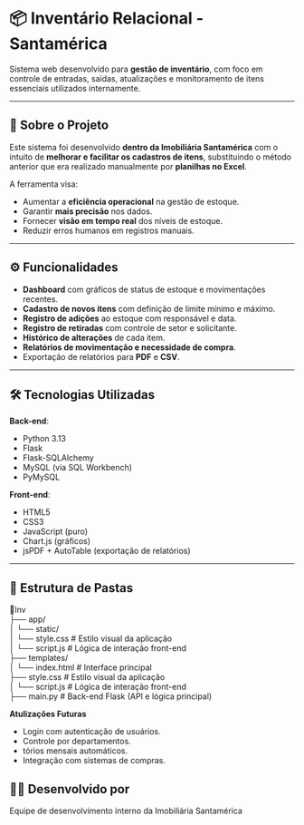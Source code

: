 # 📦 Inventário Relacional - Santamérica

Sistema web desenvolvido para **gestão de inventário**, com foco em controle de entradas, saídas, atualizações e monitoramento de itens essenciais utilizados internamente.

---

## 🏢 Sobre o Projeto

Este sistema foi desenvolvido **dentro da Imobiliária Santamérica** com o intuito de **melhorar e facilitar os cadastros de itens**, substituindo o método anterior que era realizado manualmente por **planilhas no Excel**.

A ferramenta visa:

- Aumentar a **eficiência operacional** na gestão de estoque.
- Garantir **mais precisão** nos dados.
- Fornecer **visão em tempo real** dos níveis de estoque.
- Reduzir erros humanos em registros manuais.

---

## ⚙️ Funcionalidades

- **Dashboard** com gráficos de status de estoque e movimentações recentes.
- **Cadastro de novos itens** com definição de limite mínimo e máximo.
- **Registro de adições** ao estoque com responsável e data.
- **Registro de retiradas** com controle de setor e solicitante.
- **Histórico de alterações** de cada item.
- **Relatórios de movimentação e necessidade de compra**.
- Exportação de relatórios para **PDF** e **CSV**.

---

## 🛠️ Tecnologias Utilizadas

**Back-end**:
- Python 3.13
- Flask
- Flask-SQLAlchemy
- MySQL (via SQL Workbench)
- PyMySQL

**Front-end**:
- HTML5
- CSS3
- JavaScript (puro)
- Chart.js (gráficos)
- jsPDF + AutoTable (exportação de relatórios)

---

## 📂 Estrutura de Pastas
<body>
<div>📂Inv</div>
<div>├── app/ </div>
<div>│      └── static/ </div>
<div>│         └── style.css # Estilo visual da aplicação </div>
<div>│         └── script.js # Lógica de interação front-end</div>
<div>├── templates/ </div>
<div>│         └── index.html # Interface principal </div>
<div>├── style.css # Estilo visual da aplicação </div>
<div>│         └── script.js # Lógica de interação front-end</div>
<div>├── main.py # Back-end Flask (API e lógica principal) </div>
</body>

**Atulizações Futuras**
- Login com autenticação de usuários.
- Controle por departamentos.
- tórios mensais automáticos.
- Integração com sistemas de compras.

## 👨‍💼 Desenvolvido por
Equipe de desenvolvimento interno da Imobiliária Santamérica
